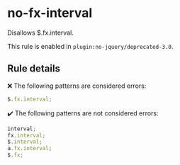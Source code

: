 # no-fx-interval

Disallows $.fx.interval.

This rule is enabled in `plugin:no-jquery/deprecated-3.0`.

## Rule details

❌ The following patterns are considered errors:
```js
$.fx.interval;
```

✔️ The following patterns are not considered errors:
```js
interval;
fx.interval;
$.interval;
a.fx.interval;
$.fx;
```

